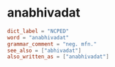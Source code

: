 # anabhivadat

``` toml
dict_label = "NCPED"
word = "anabhivadat"
grammar_comment = "neg. mfn."
see_also = ["abhivadat"]
also_written_as = ["anabhivadat"]
```

